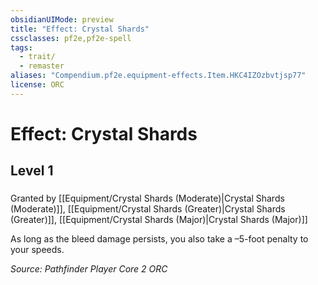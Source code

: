 ```yaml
---
obsidianUIMode: preview
title: "Effect: Crystal Shards"
cssclasses: pf2e,pf2e-spell
tags:
  - trait/
  - remaster
aliases: "Compendium.pf2e.equipment-effects.Item.HKC4IZOzbvtjsp77"
license: ORC
---
```

# Effect: Crystal Shards
## Level 1
### 






Granted by [[Equipment/Crystal Shards (Moderate)|Crystal Shards (Moderate)]], [[Equipment/Crystal Shards (Greater)|Crystal Shards (Greater)]], [[Equipment/Crystal Shards (Major)|Crystal Shards (Major)]]

As long as the bleed damage persists, you also take a –5-foot penalty to your speeds.

*Source: Pathfinder Player Core 2*
*ORC*